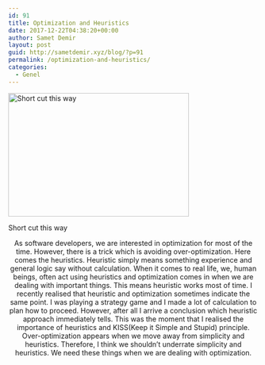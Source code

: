 ```yaml
---
id: 91
title: Optimization and Heuristics
date: 2017-12-22T04:38:20+00:00
author: Samet Demir
layout: post
guid: http://sametdemir.xyz/blog/?p=91
permalink: /optimization-and-heuristics/
categories:
  - Genel
---
```

<div id="attachment_93" style="width: 374px" class="wp-caption alignleft">
  <img class="wp-image-93 " src="http://sametdemir.xyz/wp-content/uploads/2017/12/626381112.jpg" alt="Short cut this way" width="364" height="249" />
  
  <p class="wp-caption-text">
    Short cut this way
  </p>
</div>

<p style="text-align: center;">
  As software developers, we are interested in optimization for most of the time. However, there is a trick which is avoiding over-optimization. Here comes the heuristics. Heuristic simply means something experience and general logic say without calculation. When it comes to real life, we, human beings, often act using heuristics and optimization comes in when we are dealing with important things. This means heuristic works most of time. I recently realised that heuristic and optimization sometimes indicate the same point. I was playing a strategy game and I made a lot of calculation to plan how to proceed. However, after all I arrive a conclusion which heuristic approach immediately tells. This was the moment that I realised the importance of heuristics and KISS(Keep it Simple and Stupid) principle. Over-optimization appears when we move away from simplicity and heuristics. Therefore, I think we shouldn&#8217;t underrate simplicity and heuristics. We need these things when we are dealing with optimization.
</p>